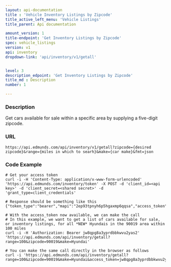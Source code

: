 ```yaml
---
layout: api-documentation
title : 'Vehicle Inventory Listings by Zipcode'
title_active_left_menu: 'Vehicle Listings'
title_parent: Api documentation

amount_version: 1
title-endpoint: 'Get Inventory Listings by Zipcode'
spec: vehicle_listings
version: v1
api: inventory
dropdown-link: 'api/inventory/v1/getall'


level: 3
description_edpoint: 'Get Inventory Listings by Zipcode'
title_md : Description
number: 1

---
```


### Description

Get cars available for sale within a specific area by supplying a five-digit zipcode.

### URL

	https://api.edmunds.com/api/inventory/v1/getall?zipcode={desired zipcode}&range={miles in which to searh}&make={car make}&fmt=json
	
### Code Example

	# Get your access token
	curl -i -H 'Content-Type: application/x-www-form-urlencoded' 'https://api.edmunds.com/inventory/token' -X POST -d 'client_id=<api key>' -d 'client_secret=<shared secret>' -d 'grant_type=client_credentials'
	
	# Response should be something like this
	{"token_type":"bearer","mapi":"2ep93tpnyh6p5hgaxmp6qqsa","access_token":"jw8qpg8a3yprdbbkwvu2yas2","expires_in":3600}
	
	# With the access_token now available, we can make the call
	# In this example, we want to get a list of cars available for sale, or inventory listings, for all *NEW* Hyundais in the 90019 area within 100 miles
	curl -i -H 'Authorization: Bearer jw8qpg8a3yprdbbkwvu2yas2' 'https://api.edmunds.com/api/inventory/getall?range=100&zipcode=90019&make=Hyundai'
	
	# You can make the same call directly in the browser as follows
	curl -i 'https://api.edmunds.com/api/inventory/getall?range=100&zipcode=90019&make=Hyundai&access_token=jw8qpg8a3yprdbbkwvu2yas2'
	

